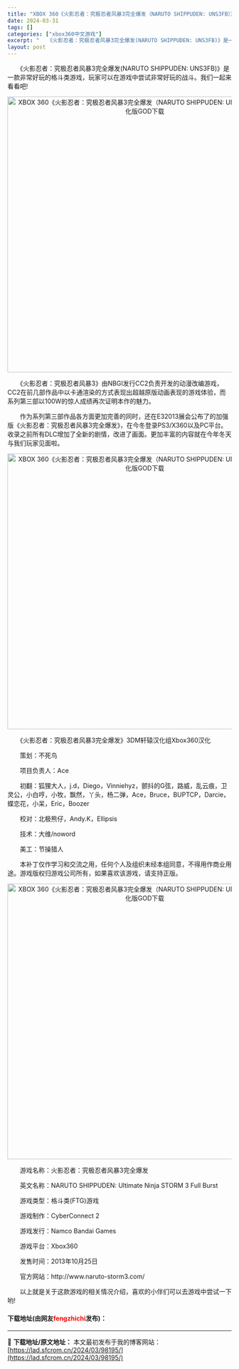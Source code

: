 ```yaml
---
title: "XBOX 360《火影忍者：究极忍者风暴3完全爆发（NARUTO SHIPPUDEN: UNS3FB）》中文汉化版GOD下载"
date: 2024-03-31
tags: []
categories: ["xbox360中文游戏"]
excerpt: "　　《火影忍者：究极忍者风暴3完全爆发(NARUTO SHIPPUDEN: UNS3FB)》是一款非常好玩的格斗类游戏，玩家可以在游戏中尝试非常好玩的战斗。我们一起来看看吧! 　　《火影忍者：究极忍者风暴3》由NBGI发行CC2负责开发的动漫改编游戏，CC2在前几部作品中以卡通渲染的方式表现出超越原&hellip;"
layout: post
---
```


 <p>　　《火影忍者：究极忍者风暴3完全爆发(NARUTO SHIPPUDEN: UNS3FB)》是一款非常好玩的格斗类游戏，玩家可以在游戏中尝试非常好玩的战斗。我们一起来看看吧!</p> <p align="center"><img align="" src="https://lad.sfcrom.cn/wp-content/uploads/2024/03/20240330_66083ecf2dcdd.webp" style="border-width: 0px; border-style: solid; width: 618px;" alt="XBOX 360《火影忍者：究极忍者风暴3完全爆发（NARUTO SHIPPUDEN: UNS3FB）》中文汉化版GOD下载" /></p> <p>　　《火影忍者：究极忍者风暴3》由NBGI发行CC2负责开发的动漫改编游戏，CC2在前几部作品中以卡通渲染的方式表现出超越原版动画表现的游戏体验，而系列第三部以100W的惊人成绩再次证明本作的魅力。</p> <p>　　作为系列第三部作品各方面更加完善的同时，还在E32013展会公布了的加强版《火影忍者：究极忍者风暴3完全爆发》，在今冬登录PS3/X360以及PC平台。收录之前所有DLC增加了全新的剧情，改进了画面。更加丰富的内容就在今年冬天与我们玩家见面啦。</p> <p align="center"><img align="" src="https://lad.sfcrom.cn/wp-content/uploads/2024/03/20240330_66083ecf92138.webp" style="border-width: 0px; border-style: solid; width: 618px;" alt="XBOX 360《火影忍者：究极忍者风暴3完全爆发（NARUTO SHIPPUDEN: UNS3FB）》中文汉化版GOD下载" /></p> <p>　　《火影忍者：究极忍者风暴3完全爆发》3DM轩辕汉化组Xbox360汉化</p> <p>　　策划：不死鸟</p> <p>　　项目负责人：Ace</p> <p>　　初翻：狐狸大人，j.d，Diego，Vinniehyz，颤抖的G弦，路威，乱云痕，卫灵公，小白哼，小牧，飘然，丫头，杨二弹，Ace，Bruce，BUPTCP，Darcie，蝶恋花，小呆，Eric，Boozer</p> <p>　　校对：北极熊仔，Andy.K，Ellipsis</p> <p>　　技术：大维/noword</p> <p>　　美工：节操猎人</p> <p>　　本补丁仅作学习和交流之用，任何个人及组织未经本组同意，不得用作商业用途。游戏版权归游戏公司所有，如果喜欢该游戏，请支持正版。</p> <p align="center"><img align="" src="https://lad.sfcrom.cn/wp-content/uploads/2024/03/20240330_66083ed00b3d3.webp" style="border-width: 0px; border-style: solid; width: 618px;" alt="XBOX 360《火影忍者：究极忍者风暴3完全爆发（NARUTO SHIPPUDEN: UNS3FB）》中文汉化版GOD下载" /></p> <p>　　游戏名称：火影忍者：究极忍者风暴3完全爆发</p> <p>　　英文名称：NARUTO SHIPPUDEN: Ultimate Ninja STORM 3 Full Burst</p> <p>　　游戏类型：格斗类(FTG)游戏</p> <p>　　游戏制作：CyberConnect 2</p> <p>　　游戏发行：Namco Bandai Games</p> <p>　　游戏平台：Xbox360</p> <p>　　发售时间：2013年10月25日</p> <p>　　官方网站：http://www.naruto-storm3.com/</p> <p>　　以上就是关于这款游戏的相关情况介绍，喜欢的小伴们可以去游戏中尝试一下哟!</p> <p><h4>下载地址(由网友<font color="red">fengzhichi</font>发布)：</h4></p> 

---
📖 **下载地址/原文地址：** 本文最初发布于我的博客网站：[https://lad.sfcrom.cn/2024/03/98195/](https://lad.sfcrom.cn/2024/03/98195/)
